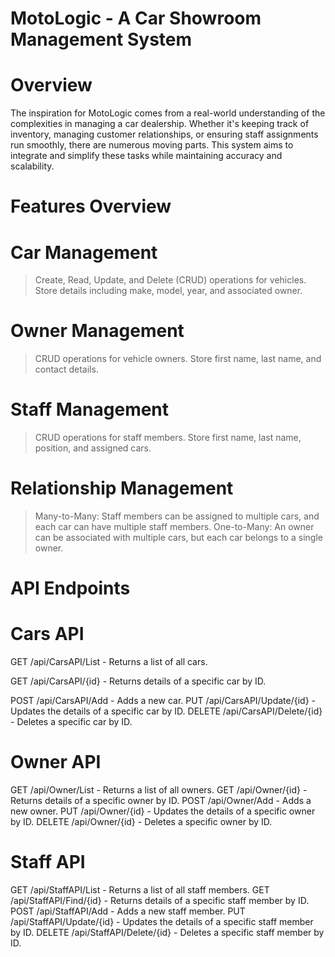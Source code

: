 # MotoLogic - A Car Showroom Management System

# Overview
The inspiration for MotoLogic comes from a real-world understanding of the complexities in
managing a car dealership. Whether it's keeping track of inventory, managing customer
relationships, or ensuring staff assignments run smoothly, there are numerous moving parts.
This system aims to integrate and simplify these tasks while maintaining accuracy and
scalability.

# Features Overview
# Car Management
> Create, Read, Update, and Delete (CRUD) operations for vehicles.
> Store details including make, model, year, and associated owner.

# Owner Management
> CRUD operations for vehicle owners.
> Store first name, last name, and contact details.

# Staff Management
> CRUD operations for staff members.
> Store first name, last name, position, and assigned cars.

# Relationship Management

> Many-to-Many: Staff members can be assigned to multiple cars, and each car can have multiple staff members.
> One-to-Many: An owner can be associated with multiple cars, but each car belongs to a single owner.

# API Endpoints

# Cars API

GET /api/CarsAPI/List - Returns a list of all cars.

GET /api/CarsAPI/{id} - Returns details of a specific car by ID.

POST /api/CarsAPI/Add - Adds a new car.
PUT /api/CarsAPI/Update/{id} - Updates the details of a specific car by ID.
DELETE /api/CarsAPI/Delete/{id} - Deletes a specific car by ID.

# Owner API

GET /api/Owner/List - Returns a list of all owners.
GET /api/Owner/{id} - Returns details of a specific owner by ID.
POST /api/Owner/Add - Adds a new owner.
PUT /api/Owner/{id} - Updates the details of a specific owner by ID.
DELETE /api/Owner/{id} - Deletes a specific owner by ID.

# Staff API

GET /api/StaffAPI/List - Returns a list of all staff members.
GET /api/StaffAPI/Find/{id} - Returns details of a specific staff member by ID.
POST /api/StaffAPI/Add - Adds a new staff member.
PUT /api/StaffAPI/Update/{id} - Updates the details of a specific staff member by ID.
DELETE /api/StaffAPI/Delete/{id} - Deletes a specific staff member by ID.

